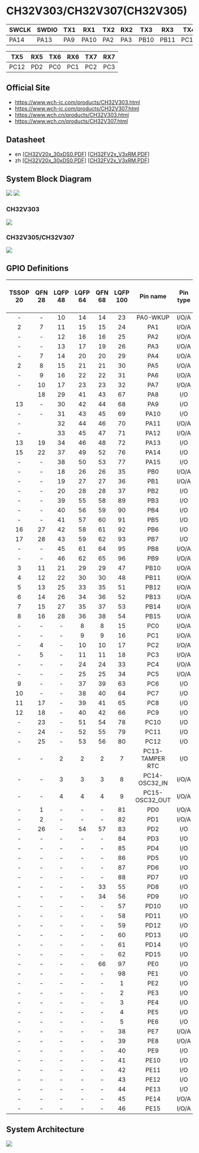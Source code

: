 # CH32V303/CH32V307(CH32V305)

| SWCLK | SWDIO | TX1  | RX1  | TX2  | RX2  | TX3  | RX3  | TX4  | RX4  |
|-------|-------|------|------|------|------|------|------|------|------|
| PA14  | PA13  | PA9  | PA10 | PA2  | PA3  | PB10 | PB11 | PC10 | PC11 |

| TX5  | RX5  | TX6  | RX6  | TX7  | RX7  |
|------|------|------|------|------|------|
| PC12 | PD2  | PC0  | PC1  | PC2  | PC3  |

## Official Site

- https://www.wch-ic.com/products/CH32V303.html
- https://www.wch-ic.com/products/CH32V307.html
- https://www.wch.cn/products/CH32V303.html
- https://www.wch.cn/products/CH32V307.html

## Datasheet
- en [[CH32V20x_30xDS0.PDF](https://ch32-riscv-ug.github.io/CH32V307/datasheet_en/CH32V20x_30xDS0.PDF)] [[CH32FV2x_V3xRM.PDF](https://ch32-riscv-ug.github.io/CH32V307/datasheet_en/CH32FV2x_V3xRM.PDF)]
- zh [[CH32V20x_30xDS0.PDF](https://ch32-riscv-ug.github.io/CH32V307/datasheet_zh/CH32V20x_30xDS0.PDF)] [[CH32FV2x_V3xRM.PDF](https://ch32-riscv-ug.github.io/CH32V307/datasheet_zh/CH32FV2x_V3xRM.PDF)]

## System Block Diagram
<img src="image/system_CH32V303.png" />
<img src="image/system_CH32V307.png" />

### CH32V303
<img src="image/product_CH32V303.jpg" />

### CH32V305/CH32V307
<img src="image/product_CH32V307.jpg" />

## GPIO Definitions
<table>
    <thead>
        <tr>
            <th>TSSOP&#8203;20</th>
            <th>QFN&#8203;28</th>
            <th>LQFP&#8203;48</th>
            <th>LQFP&#8203;64</th>
            <th>QFN&#8203;68</th>
            <th>LQFP&#8203;100</th>
            <th>Pin name</th>
            <th>Pin type</th>
            <th>I/O structure</th>
            <th>Main function&#8203;(after reset)</th>
            <th>Note</th>
        </tr>
    </thead>
    <tbody align="center">
        <tr>
            <td>-</td>
            <td>-</td>
            <td>10</td>
            <td>14</td>
            <td>14</td>
            <td>23</td>
            <td>PA0-WKUP</td>
            <td>I/O/A</td>
            <td>-</td>
            <td>PA0</td>
            <td></td>
        </tr>
        <tr>
            <td>2</td>
            <td>7</td>
            <td>11</td>
            <td>15</td>
            <td>15</td>
            <td>24</td>
            <td>PA1</td>
            <td>I/O/A</td>
            <td>-</td>
            <td>PA1</td>
            <td></td>
        </tr>
        <tr>
            <td>-</td>
            <td>-</td>
            <td>12</td>
            <td>16</td>
            <td>16</td>
            <td>25</td>
            <td>PA2</td>
            <td>I/O/A</td>
            <td>-</td>
            <td>PA2</td>
            <td>TX2</td>
        </tr>
        <tr>
            <td>-</td>
            <td>-</td>
            <td>13</td>
            <td>17</td>
            <td>19</td>
            <td>26</td>
            <td>PA3</td>
            <td>I/O/A</td>
            <td>-</td>
            <td>PA3</td>
            <td>RX2</td>
        </tr>
        <tr>
            <td>-</td>
            <td>7</td>
            <td>14</td>
            <td>20</td>
            <td>20</td>
            <td>29</td>
            <td>PA4</td>
            <td>I/O/A</td>
            <td>-</td>
            <td>PA4</td>
            <td></td>
        </tr>
        <tr>
            <td>2</td>
            <td>8</td>
            <td>15</td>
            <td>21</td>
            <td>21</td>
            <td>30</td>
            <td>PA5</td>
            <td>I/O/A</td>
            <td>-</td>
            <td>PA5</td>
            <td></td>
        </tr>
        <tr>
            <td>-</td>
            <td>9</td>
            <td>16</td>
            <td>22</td>
            <td>22</td>
            <td>31</td>
            <td>PA6</td>
            <td>I/O/A</td>
            <td>-</td>
            <td>PA6</td>
            <td></td>
        </tr>
        <tr>
            <td>-</td>
            <td>10</td>
            <td>17</td>
            <td>23</td>
            <td>23</td>
            <td>32</td>
            <td>PA7</td>
            <td>I/O/A</td>
            <td>-</td>
            <td>PA7</td>
            <td></td>
        </tr>
        <tr>
            <td></td>
            <td>18</td>
            <td>29</td>
            <td>41</td>
            <td>43</td>
            <td>67</td>
            <td>PA8</td>
            <td>I/O</td>
            <td>FT</td>
            <td>PA8</td>
            <td></td>
        </tr>
        <tr>
            <td>13</td>
            <td>-</td>
            <td>30</td>
            <td>42</td>
            <td>44</td>
            <td>68</td>
            <td>PA9</td>
            <td>I/O</td>
            <td>FT</td>
            <td>PA9</td>
            <td>TX1</td>
        </tr>
        <tr>
            <td>-</td>
            <td>-</td>
            <td>31</td>
            <td>43</td>
            <td>45</td>
            <td>69</td>
            <td>PA10</td>
            <td>I/O</td>
            <td>FT</td>
            <td>PA10</td>
            <td>RX1</td>
        </tr>
        <tr>
            <td>-</td>
            <td></td>
            <td>32</td>
            <td>44</td>
            <td>46</td>
            <td>70</td>
            <td>PA11</td>
            <td>I/O/A</td>
            <td>FT</td>
            <td>PA11</td>
            <td></td>
        </tr>
        <tr>
            <td>-</td>
            <td></td>
            <td>33</td>
            <td>45</td>
            <td>47</td>
            <td>71</td>
            <td>PA12</td>
            <td>I/O/A</td>
            <td>FT</td>
            <td>PA12</td>
            <td></td>
        </tr>
        <tr>
            <td>13</td>
            <td>19</td>
            <td>34</td>
            <td>46</td>
            <td>48</td>
            <td>72</td>
            <td>PA13</td>
            <td>I/O</td>
            <td>FT</td>
            <td>SWDIO</td>
            <td>SWDIO</td>
        </tr>
        <tr>
            <td>15</td>
            <td>22</td>
            <td>37</td>
            <td>49</td>
            <td>52</td>
            <td>76</td>
            <td>PA14</td>
            <td>I/O</td>
            <td>FT</td>
            <td>SWCLK</td>
            <td>SWCLK</td>
        </tr>
        <tr>
            <td>-</td>
            <td>-</td>
            <td>38</td>
            <td>50</td>
            <td>53</td>
            <td>77</td>
            <td>PA15</td>
            <td>I/O</td>
            <td>FT</td>
            <td>PA15</td>
            <td></td>
        </tr>
        <tr>
            <td>-</td>
            <td>-</td>
            <td>18</td>
            <td>26</td>
            <td>26</td>
            <td>35</td>
            <td>PB0</td>
            <td>I/O/A</td>
            <td>-</td>
            <td>PB0</td>
            <td></td>
        </tr>
        <tr>
            <td>-</td>
            <td>-</td>
            <td>19</td>
            <td>27</td>
            <td>27</td>
            <td>36</td>
            <td>PB1</td>
            <td>I/O/A</td>
            <td>-</td>
            <td>PB1</td>
            <td></td>
        </tr>
        <tr>
            <td>-</td>
            <td>-</td>
            <td>20</td>
            <td>28</td>
            <td>28</td>
            <td>37</td>
            <td>PB2</td>
            <td>I/O</td>
            <td>FT</td>
            <td colspan="2">PB2/BOOT1</td>
        </tr>
        <tr>
            <td>-</td>
            <td>-</td>
            <td>39</td>
            <td>55</td>
            <td>58</td>
            <td>89</td>
            <td>PB3</td>
            <td>I/O</td>
            <td>FT</td>
            <td>PB3</td>
            <td></td>
        </tr>
        <tr>
            <td>-</td>
            <td>-</td>
            <td>40</td>
            <td>56</td>
            <td>59</td>
            <td>90</td>
            <td>PB4</td>
            <td>I/O</td>
            <td>FT</td>
            <td>PB4</td>
            <td></td>
        </tr>
        <tr>
            <td>-</td>
            <td>-</td>
            <td>41</td>
            <td>57</td>
            <td>60</td>
            <td>91</td>
            <td>PB5</td>
            <td>I/O</td>
            <td>FT</td>
            <td>PB5</td>
            <td></td>
        </tr>
        <tr>
            <td>16</td>
            <td>27</td>
            <td>42</td>
            <td>58</td>
            <td>61</td>
            <td>92</td>
            <td>PB6</td>
            <td>I/O</td>
            <td>FT</td>
            <td>PB6</td>
            <td></td>
        </tr>
        <tr>
            <td>17</td>
            <td>28</td>
            <td>43</td>
            <td>59</td>
            <td>62</td>
            <td>93</td>
            <td>PB7</td>
            <td>I/O</td>
            <td>FT</td>
            <td>PB7</td>
            <td></td>
        </tr>
        <tr>
            <td>-</td>
            <td>-</td>
            <td>45</td>
            <td>61</td>
            <td>64</td>
            <td>95</td>
            <td>PB8</td>
            <td>I/O/A</td>
            <td>FT</td>
            <td>PB8</td>
            <td></td>
        </tr>
        <tr>
            <td>-</td>
            <td>-</td>
            <td>46</td>
            <td>62</td>
            <td>65</td>
            <td>96</td>
            <td>PB9</td>
            <td>I/O/A</td>
            <td>FT</td>
            <td>PB9</td>
            <td></td>
        </tr>
        <tr>
            <td>3</td>
            <td>11</td>
            <td>21</td>
            <td>29</td>
            <td>29</td>
            <td>47</td>
            <td>PB10</td>
            <td>I/O/A</td>
            <td>FT</td>
            <td>PB10</td>
            <td>TX3</td>
        </tr>
        <tr>
            <td>4</td>
            <td>12</td>
            <td>22</td>
            <td>30</td>
            <td>30</td>
            <td>48</td>
            <td>PB11</td>
            <td>I/O/A</td>
            <td>FT</td>
            <td>PB11</td>
            <td>RX3</td>
        </tr>
        <tr>
            <td>5</td>
            <td>13</td>
            <td>25</td>
            <td>33</td>
            <td>35</td>
            <td>51</td>
            <td>PB12</td>
            <td>I/O/A</td>
            <td>FT</td>
            <td>PB12</td>
            <td></td>
        </tr>
        <tr>
            <td>6</td>
            <td>14</td>
            <td>26</td>
            <td>34</td>
            <td>36</td>
            <td>52</td>
            <td>PB13</td>
            <td>I/O/A</td>
            <td>FT</td>
            <td>PB13</td>
            <td></td>
        </tr>
        <tr>
            <td>7</td>
            <td>15</td>
            <td>27</td>
            <td>35</td>
            <td>37</td>
            <td>53</td>
            <td>PB14</td>
            <td>I/O/A</td>
            <td>FT</td>
            <td>PB14</td>
            <td></td>
        </tr>
        <tr>
            <td>8</td>
            <td>16</td>
            <td>28</td>
            <td>36</td>
            <td>38</td>
            <td>54</td>
            <td>PB15</td>
            <td>I/O/A</td>
            <td>FT</td>
            <td>PB15</td>
            <td></td>
        </tr>
        <tr>
            <td>-</td>
            <td>-</td>
            <td>-</td>
            <td>8</td>
            <td>8</td>
            <td>15</td>
            <td>PC0</td>
            <td>I/O/A</td>
            <td>-</td>
            <td>PC0</td>
            <td>TX6</td>
        </tr>
        <tr>
            <td>-</td>
            <td>-</td>
            <td>-</td>
            <td>9</td>
            <td>9</td>
            <td>16</td>
            <td>PC1</td>
            <td>I/O/A</td>
            <td>-</td>
            <td>PC1</td>
            <td>RX6</td>
        </tr>
        <tr>
            <td>-</td>
            <td>4</td>
            <td>-</td>
            <td>10</td>
            <td>10</td>
            <td>17</td>
            <td>PC2</td>
            <td>I/O/A</td>
            <td>-</td>
            <td>PC2</td>
            <td>TX7</td>
        </tr>
        <tr>
            <td>-</td>
            <td>5</td>
            <td>-</td>
            <td>11</td>
            <td>11</td>
            <td>18</td>
            <td>PC3</td>
            <td>I/O/A</td>
            <td>-</td>
            <td>PC3</td>
            <td>RX7</td>
        </tr>
        <tr>
            <td>-</td>
            <td>-</td>
            <td>-</td>
            <td>24</td>
            <td>24</td>
            <td>33</td>
            <td>PC4</td>
            <td>I/O/A</td>
            <td>-</td>
            <td>PC4</td>
            <td></td>
        </tr>
        <tr>
            <td>-</td>
            <td>-</td>
            <td>-</td>
            <td>25</td>
            <td>25</td>
            <td>34</td>
            <td>PC5</td>
            <td>I/O/A</td>
            <td>-</td>
            <td>PC5</td>
            <td></td>
        </tr>
        <tr>
            <td>9</td>
            <td>-</td>
            <td>-</td>
            <td>37</td>
            <td>39</td>
            <td>63</td>
            <td>PC6</td>
            <td>I/O</td>
            <td>FT</td>
            <td>PC6</td>
            <td></td>
        </tr>
        <tr>
            <td>10</td>
            <td>-</td>
            <td>-</td>
            <td>38</td>
            <td>40</td>
            <td>64</td>
            <td>PC7</td>
            <td>I/O</td>
            <td>FT</td>
            <td>PC7</td>
            <td></td>
        </tr>
        <tr>
            <td>11</td>
            <td>17</td>
            <td>-</td>
            <td>39</td>
            <td>41</td>
            <td>65</td>
            <td>PC8</td>
            <td>I/O</td>
            <td>FT</td>
            <td>PC8</td>
            <td></td>
        </tr>
        <tr>
            <td>12</td>
            <td>18</td>
            <td>-</td>
            <td>40</td>
            <td>42</td>
            <td>66</td>
            <td>PC9</td>
            <td>I/O</td>
            <td>FT</td>
            <td>PC9</td>
            <td></td>
        </tr>
        <tr>
            <td>-</td>
            <td>23</td>
            <td>-</td>
            <td>51</td>
            <td>54</td>
            <td>78</td>
            <td>PC10</td>
            <td>I/O</td>
            <td>FT</td>
            <td>PC10</td>
            <td>TX4</td>
        </tr>
        <tr>
            <td>-</td>
            <td>24</td>
            <td>-</td>
            <td>52</td>
            <td>55</td>
            <td>79</td>
            <td>PC11</td>
            <td>I/O</td>
            <td>FT</td>
            <td>PC11</td>
            <td>RX4</td>
        </tr>
        <tr>
            <td>-</td>
            <td>25</td>
            <td>-</td>
            <td>53</td>
            <td>56</td>
            <td>80</td>
            <td>PC12</td>
            <td>I/O</td>
            <td>FT</td>
            <td>PC12</td>
            <td>TX5</td>
        </tr>
        <tr>
            <td>-</td>
            <td>-</td>
            <td>2</td>
            <td>2</td>
            <td>2</td>
            <td>7</td>
            <td>PC13-TAMPER RTC</td>
            <td>I/O</td>
            <td>-</td>
            <td>PC13</td>
            <td></td>
        </tr>
        <tr>
            <td>-</td>
            <td>-</td>
            <td>3</td>
            <td>3</td>
            <td>3</td>
            <td>8</td>
            <td>PC14-OSC32_IN</td>
            <td>I/O/A</td>
            <td>-</td>
            <td>PC14</td>
            <td></td>
        </tr>
        <tr>
            <td>-</td>
            <td>-</td>
            <td>4</td>
            <td>4</td>
            <td>4</td>
            <td>9</td>
            <td>PC15-OSC32_OUT</td>
            <td>I/O/A</td>
            <td>-</td>
            <td>PC15</td>
            <td></td>
        </tr>
        <tr>
            <td>-</td>
            <td>1</td>
            <td>-</td>
            <td>-</td>
            <td>-</td>
            <td>81</td>
            <td>PD0</td>
            <td>I/O/A</td>
            <td>FT</td>
            <td>PD0</td>
            <td></td>
        </tr>
        <tr>
            <td>-</td>
            <td>2</td>
            <td>-</td>
            <td>-</td>
            <td>-</td>
            <td>82</td>
            <td>PD1</td>
            <td>I/O/A</td>
            <td>FT</td>
            <td>PD1</td>
            <td></td>
        </tr>
        <tr>
            <td>-</td>
            <td>26</td>
            <td>-</td>
            <td>54</td>
            <td>57</td>
            <td>83</td>
            <td>PD2</td>
            <td>I/O</td>
            <td>FT</td>
            <td>PD2</td>
            <td>RX5</td>
        </tr>
        <tr>
            <td>-</td>
            <td>-</td>
            <td>-</td>
            <td>-</td>
            <td>-</td>
            <td>84</td>
            <td>PD3</td>
            <td>I/O</td>
            <td>FT</td>
            <td>PD3</td>
            <td></td>
        </tr>
        <tr>
            <td>-</td>
            <td>-</td>
            <td>-</td>
            <td>-</td>
            <td>-</td>
            <td>85</td>
            <td>PD4</td>
            <td>I/O</td>
            <td>FT</td>
            <td>PD4</td>
            <td></td>
        </tr>
        <tr>
            <td>-</td>
            <td>-</td>
            <td>-</td>
            <td>-</td>
            <td>-</td>
            <td>86</td>
            <td>PD5</td>
            <td>I/O</td>
            <td>FT</td>
            <td>PD5</td>
            <td></td>
        </tr>
        <tr>
            <td>-</td>
            <td>-</td>
            <td>-</td>
            <td>-</td>
            <td>-</td>
            <td>87</td>
            <td>PD6</td>
            <td>I/O</td>
            <td>FT</td>
            <td>PD6</td>
            <td></td>
        </tr>
        <tr>
            <td>-</td>
            <td>-</td>
            <td>-</td>
            <td>-</td>
            <td>-</td>
            <td>88</td>
            <td>PD7</td>
            <td>I/O</td>
            <td>FT</td>
            <td>PD7</td>
            <td></td>
        </tr>
        <tr>
            <td>-</td>
            <td>-</td>
            <td>-</td>
            <td>-</td>
            <td>33</td>
            <td>55</td>
            <td>PD8</td>
            <td>I/O</td>
            <td>FT</td>
            <td>PD8</td>
            <td></td>
        </tr>
        <tr>
            <td>-</td>
            <td>-</td>
            <td>-</td>
            <td>-</td>
            <td>34</td>
            <td>56</td>
            <td>PD9</td>
            <td>I/O</td>
            <td>FT</td>
            <td>PD9</td>
            <td></td>
        </tr>
        <tr>
            <td>-</td>
            <td>-</td>
            <td>-</td>
            <td>-</td>
            <td>-</td>
            <td>57</td>
            <td>PD10</td>
            <td>I/O</td>
            <td>FT</td>
            <td>PD10</td>
            <td></td>
        </tr>
        <tr>
            <td>-</td>
            <td>-</td>
            <td>-</td>
            <td>-</td>
            <td>-</td>
            <td>58</td>
            <td>PD11</td>
            <td>I/O</td>
            <td>FT</td>
            <td>PD11</td>
            <td></td>
        </tr>
        <tr>
            <td>-</td>
            <td>-</td>
            <td>-</td>
            <td>-</td>
            <td>-</td>
            <td>59</td>
            <td>PD12</td>
            <td>I/O</td>
            <td>FT</td>
            <td>PD12</td>
            <td></td>
        </tr>
        <tr>
            <td>-</td>
            <td>-</td>
            <td>-</td>
            <td>-</td>
            <td>-</td>
            <td>60</td>
            <td>PD13</td>
            <td>I/O</td>
            <td>FT</td>
            <td>PD13</td>
            <td></td>
        </tr>
        <tr>
            <td>-</td>
            <td>-</td>
            <td>-</td>
            <td>-</td>
            <td>-</td>
            <td>61</td>
            <td>PD14</td>
            <td>I/O</td>
            <td>FT</td>
            <td>PD14</td>
            <td></td>
        </tr>
        <tr>
            <td>-</td>
            <td>-</td>
            <td>-</td>
            <td>-</td>
            <td>-</td>
            <td>62</td>
            <td>PD15</td>
            <td>I/O</td>
            <td>FT</td>
            <td>PD15</td>
            <td></td>
        </tr>
        <tr>
            <td>-</td>
            <td>-</td>
            <td>-</td>
            <td>-</td>
            <td>66</td>
            <td>97</td>
            <td>PE0</td>
            <td>I/O</td>
            <td>FT</td>
            <td>PE0</td>
            <td></td>
        </tr>
        <tr>
            <td>-</td>
            <td>-</td>
            <td>-</td>
            <td>-</td>
            <td>-</td>
            <td>98</td>
            <td>PE1</td>
            <td>I/O</td>
            <td>FT</td>
            <td>PE1</td>
            <td></td>
        </tr>
        <tr>
            <td>-</td>
            <td>-</td>
            <td>-</td>
            <td>-</td>
            <td>-</td>
            <td>1</td>
            <td>PE2</td>
            <td>I/O</td>
            <td>FT</td>
            <td>PE2</td>
            <td></td>
        </tr>
        <tr>
            <td>-</td>
            <td>-</td>
            <td>-</td>
            <td>-</td>
            <td>-</td>
            <td>2</td>
            <td>PE3</td>
            <td>I/O</td>
            <td>FT</td>
            <td>PE3</td>
            <td></td>
        </tr>
        <tr>
            <td>-</td>
            <td>-</td>
            <td>-</td>
            <td>-</td>
            <td>-</td>
            <td>3</td>
            <td>PE4</td>
            <td>I/O</td>
            <td>FT</td>
            <td>PE4</td>
            <td></td>
        </tr>
        <tr>
            <td>-</td>
            <td>-</td>
            <td>-</td>
            <td>-</td>
            <td>-</td>
            <td>4</td>
            <td>PE5</td>
            <td>I/O</td>
            <td>FT</td>
            <td>PE5</td>
            <td></td>
        </tr>
        <tr>
            <td>-</td>
            <td>-</td>
            <td>-</td>
            <td>-</td>
            <td>-</td>
            <td>5</td>
            <td>PE6</td>
            <td>I/O</td>
            <td>FT</td>
            <td>PE6</td>
            <td></td>
        </tr>
        <tr>
            <td>-</td>
            <td>-</td>
            <td>-</td>
            <td>-</td>
            <td>-</td>
            <td>38</td>
            <td>PE7</td>
            <td>I/O/A</td>
            <td>FT</td>
            <td>PE7</td>
            <td></td>
        </tr>
        <tr>
            <td>-</td>
            <td>-</td>
            <td>-</td>
            <td>-</td>
            <td>-</td>
            <td>39</td>
            <td>PE8</td>
            <td>I/O/A</td>
            <td>FT</td>
            <td>PE8</td>
            <td></td>
        </tr>
        <tr>
            <td>-</td>
            <td>-</td>
            <td>-</td>
            <td>-</td>
            <td>-</td>
            <td>40</td>
            <td>PE9</td>
            <td>I/O</td>
            <td>FT</td>
            <td>PE9</td>
            <td></td>
        </tr>
        <tr>
            <td>-</td>
            <td>-</td>
            <td>-</td>
            <td>-</td>
            <td>-</td>
            <td>41</td>
            <td>PE10</td>
            <td>I/O</td>
            <td>FT</td>
            <td>PE10</td>
            <td></td>
        </tr>
        <tr>
            <td>-</td>
            <td>-</td>
            <td>-</td>
            <td>-</td>
            <td>-</td>
            <td>42</td>
            <td>PE11</td>
            <td>I/O</td>
            <td>FT</td>
            <td>PE11</td>
            <td></td>
        </tr>
        <tr>
            <td>-</td>
            <td>-</td>
            <td>-</td>
            <td>-</td>
            <td>-</td>
            <td>43</td>
            <td>PE12</td>
            <td>I/O</td>
            <td>FT</td>
            <td>PE12</td>
            <td></td>
        </tr>
        <tr>
            <td>-</td>
            <td>-</td>
            <td>-</td>
            <td>-</td>
            <td>-</td>
            <td>44</td>
            <td>PE13</td>
            <td>I/O</td>
            <td>FT</td>
            <td>PE13</td>
            <td></td>
        </tr>
        <tr>
            <td>-</td>
            <td>-</td>
            <td>-</td>
            <td>-</td>
            <td>-</td>
            <td>45</td>
            <td>PE14</td>
            <td>I/O/A</td>
            <td>FT</td>
            <td>PE14</td>
            <td></td>
        </tr>
        <tr>
            <td>-</td>
            <td>-</td>
            <td>-</td>
            <td>-</td>
            <td>-</td>
            <td>46</td>
            <td>PE15</td>
            <td>I/O/A</td>
            <td>FT</td>
            <td>PE15</td>
            <td></td>
        </tr>
    </tbody>
</table>

## System Architecture
<img src="image/architecture_CH32V307.png" />
